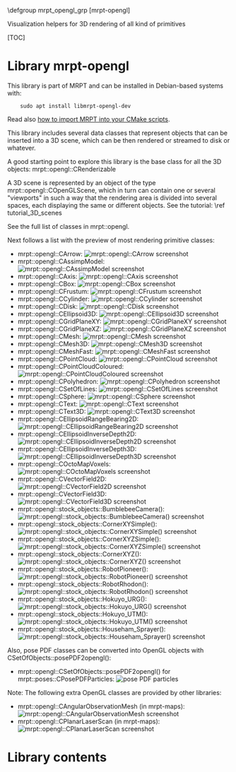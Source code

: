 \defgroup mrpt_opengl_grp [mrpt-opengl]

Visualization helpers for 3D rendering of all kind of primitives

[TOC]

# Library mrpt-opengl

This library is part of MRPT and can be installed in Debian-based systems with:

		sudo apt install libmrpt-opengl-dev

Read also [how to import MRPT into your CMake scripts](mrpt_from_cmake.html).

This library includes several data classes that represent objects that can be
inserted into a 3D scene, which can be then rendered or streamed to disk or whatever.

A good starting point to explore this library is the base class for all the
3D objects: mrpt::opengl::CRenderizable

A 3D scene is represented by an object of the type mrpt::opengl::COpenGLScene,
which in turn can contain one or several "viewports" in such a way that the
rendering area is divided into several spaces, each displaying the same or different
objects. See the tutorial: \ref tutorial_3D_scenes

See the full list of classes in mrpt::opengl.

Next follows a list with the preview of most rendering primitive classes:

- mrpt::opengl::CArrow: ![mrpt::opengl::CArrow screenshot](_static/preview_CArrow.png)
- mrpt::opengl::CAssimpModel: ![mrpt::opengl::CAssimpModel screenshot](_static/preview_CAssimpModel.png)
- mrpt::opengl::CAxis: ![mrpt::opengl::CAxis screenshot](_static/preview_CAxis.png)
- mrpt::opengl::CBox: ![mrpt::opengl::CBox screenshot](_static/preview_CBox.png)
- mrpt::opengl::CFrustum: ![mrpt::opengl::CFrustum screenshot](_static/preview_CFrustum.png)
- mrpt::opengl::CCylinder: ![mrpt::opengl::CCylinder screenshot](_static/preview_CCylinder.png)
- mrpt::opengl::CDisk: ![mrpt::opengl::CDisk screenshot](_static/preview_CDisk.png)
- mrpt::opengl::CEllipsoid3D: ![mrpt::opengl::CEllipsoid3D screenshot](_static/preview_CEllipsoid.png)
- mrpt::opengl::CGridPlaneXY: ![mrpt::opengl::CGridPlaneXY screenshot](_static/preview_CGridPlaneXY.png)
- mrpt::opengl::CGridPlaneXZ: ![mrpt::opengl::CGridPlaneXZ screenshot](_static/preview_CGridPlaneXZ.png)
- mrpt::opengl::CMesh: ![mrpt::opengl::CMesh screenshot](_static/preview_CMesh.png)
- mrpt::opengl::CMesh3D: ![mrpt::opengl::CMesh3D screenshot](_static/preview_CMesh3D.png)
- mrpt::opengl::CMeshFast: ![mrpt::opengl::CMeshFast screenshot](_static/preview_CMeshFast.png)
- mrpt::opengl::CPointCloud: ![mrpt::opengl::CPointCloud screenshot](_static/preview_CPointCloud.png)
- mrpt::opengl::CPointCloudColoured: ![mrpt::opengl::CPointCloudColoured screenshot](_static/preview_CPointCloudColoured.png)
- mrpt::opengl::CPolyhedron: ![mrpt::opengl::CPolyhedron screenshot](_static/preview_CPolyhedron.png)
- mrpt::opengl::CSetOfLines: ![mrpt::opengl::CSetOfLines screenshot](_static/preview_CSetOfLines.png)
- mrpt::opengl::CSphere: ![mrpt::opengl::CSphere screenshot](_static/preview_CSphere.png)
- mrpt::opengl::CText: ![mrpt::opengl::CText screenshot](_static/preview_CText.png)
- mrpt::opengl::CText3D: ![mrpt::opengl::CText3D screenshot](_static/preview_CText3D.png)
- mrpt::opengl::CEllipsoidRangeBearing2D: ![mrpt::opengl::CEllipsoidRangeBearing2D screenshot](_static/preview_CEllipsoidRangeBearing2D.png)
- mrpt::opengl::CEllipsoidInverseDepth2D: ![mrpt::opengl::CEllipsoidInverseDepth2D screenshot](_static/preview_CEllipsoidInverseDepth2D.png)
- mrpt::opengl::CEllipsoidInverseDepth3D: ![mrpt::opengl::CEllipsoidInverseDepth3D screenshot](_static/preview_CEllipsoidInverseDepth3D.png)
- mrpt::opengl::COctoMapVoxels: ![mrpt::opengl::COctoMapVoxels screenshot](_static/preview_COctoMapVoxels.png)
- mrpt::opengl::CVectorField2D: ![mrpt::opengl::CVectorField2D screenshot](_static/preview_CVectorField2D.png)
- mrpt::opengl::CVectorField3D: ![mrpt::opengl::CVectorField3D screenshot](_static/preview_CVectorField3D.png)
- mrpt::opengl::stock_objects::BumblebeeCamera(): ![mrpt::opengl::stock_objects::BumblebeeCamera() screenshot](_static/preview_stock_objects_BumblebeeCamera.png)
- mrpt::opengl::stock_objects::CornerXYSimple(): ![mrpt::opengl::stock_objects::CornerXYSimple() screenshot](_static/preview_stock_objects_CornerXYSimple.png)
- mrpt::opengl::stock_objects::CornerXYZSimple(): ![mrpt::opengl::stock_objects::CornerXYZSimple() screenshot](_static/preview_stock_objects_CornerXYSimple.png)
- mrpt::opengl::stock_objects::CornerXYZ(): ![mrpt::opengl::stock_objects::CornerXYZ() screenshot](_static/preview_stock_objects_CornerXYZ.png)
- mrpt::opengl::stock_objects::RobotPioneer(): ![mrpt::opengl::stock_objects::RobotPioneer() screenshot](_static/preview_stock_objects_RobotPioneer.png)
- mrpt::opengl::stock_objects::RobotRhodon(): ![mrpt::opengl::stock_objects::RobotRhodon() screenshot](_static/preview_stock_objects_RobotRhodon.png)
- mrpt::opengl::stock_objects::Hokuyo_URG(): ![mrpt::opengl::stock_objects::Hokuyo_URG() screenshot](_static/preview_stock_objects_Hokuyo_URG.png)
- mrpt::opengl::stock_objects::Hokuyo_UTM(): ![mrpt::opengl::stock_objects::Hokuyo_UTM() screenshot](_static/preview_stock_objects_Hokuyo_UTM.png)
- mrpt::opengl::stock_objects::Househam_Sprayer(): ![mrpt::opengl::stock_objects::Househam_Sprayer() screenshot](_static/preview_stock_objects_Househam_Sprayer.png)
 
Also, pose PDF classes can be converted into OpenGL objects with CSetOfObjects::posePDF2opengl():
- mrpt::opengl::CSetOfObjects::posePDF2opengl() for mrpt::poses::CPosePDFParticles: ![pose PDF particles](_static/preview_CPosePDFParticles_as_opengl.png)

Note: The following extra OpenGL classes are provided by other libraries:
- mrpt::opengl::CAngularObservationMesh (in mrpt-maps): ![mrpt::opengl::CAngularObservationMesh screenshot](_static/preview_CAngularObservationMesh.png)
- mrpt::opengl::CPlanarLaserScan (in mrpt-maps):  ![mrpt::opengl::CPlanarLaserScan screenshot](_static/preview_CPlanarLaserScan.png)

# Library contents
